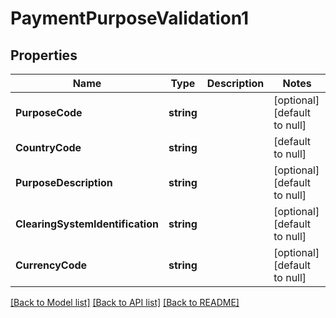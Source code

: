 # PaymentPurposeValidation1

## Properties
Name | Type | Description | Notes
------------ | ------------- | ------------- | -------------
**PurposeCode** | **string** |  | [optional] [default to null]
**CountryCode** | **string** |  | [default to null]
**PurposeDescription** | **string** |  | [optional] [default to null]
**ClearingSystemIdentification** | **string** |  | [optional] [default to null]
**CurrencyCode** | **string** |  | [optional] [default to null]

[[Back to Model list]](../README.md#documentation-for-models) [[Back to API list]](../README.md#documentation-for-api-endpoints) [[Back to README]](../README.md)

